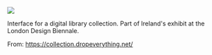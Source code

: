 ![](https://db-feed.s3.amazonaws.com/legacy/ezgif.com-gif-maker-(2)-1623431375.gif)

Interface for a digital library collection. Part of Ireland's exhibit at the London Design Biennale.

From: https://collection.dropeverything.net/
